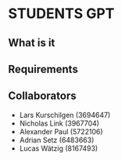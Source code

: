 # STUDENTS GPT

## What is it



## Requirements



## Collaborators
+ Lars Kurschilgen (3694647)
+ Nicholas Link (3967704)
+ Alexander Paul (5722106)
+ Adrian Setz (6483663)
+ Lucas Wätzig (8167493)
